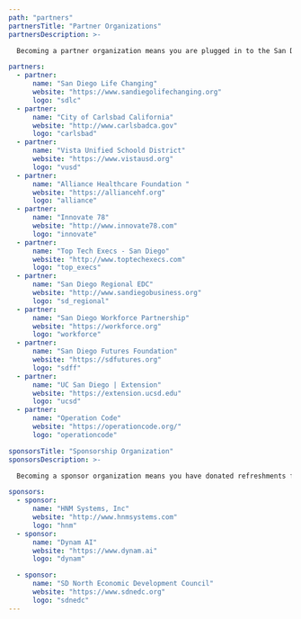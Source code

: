 ```yaml
---
path: "partners"
partnersTitle: "Partner Organizations"
partnersDescription: >-

  Becoming a partner organization means you are plugged in to the San Diego Tech Hub network; working hand in hand to solve the challenges we face in our tech ecosystem.  Our mission and goal is to help break down siloed environments, challenge the status quo, and help disprove biased opinions.</p><p>Interested in becoming a partner organization? Please contact <a href='mailto:jared@sayvasolutions.com'>Jared Sanderson</a> to get plugged in to our network and have your logo placed on our website. There is power in numbers. Join the movement of change.

partners:
  - partner:
      name: "San Diego Life Changing"
      website: "https://www.sandiegolifechanging.org"
      logo: "sdlc"
  - partner:
      name: "City of Carlsbad California"
      website: "http://www.carlsbadca.gov"
      logo: "carlsbad"
  - partner:
      name: "Vista Unified Schoold District"
      website: "https://www.vistausd.org"
      logo: "vusd"
  - partner:
      name: "Alliance Healthcare Foundation "
      website: "https://alliancehf.org"
      logo: "alliance"
  - partner:
      name: "Innovate 78"
      website: "http://www.innovate78.com"
      logo: "innovate"
  - partner:
      name: "Top Tech Execs - San Diego"
      website: "http://www.toptechexecs.com"
      logo: "top_execs"
  - partner:
      name: "San Diego Regional EDC"
      website: "http://www.sandiegobusiness.org"
      logo: "sd_regional"
  - partner:
      name: "San Diego Workforce Partnership"
      website: "https://workforce.org"
      logo: "workforce"
  - partner:
      name: "San Diego Futures Foundation"
      website: "https://sdfutures.org"
      logo: "sdff"
  - partner:
      name: "UC San Diego | Extension"
      website: "https://extension.ucsd.edu"
      logo: "ucsd"
  - partner:
      name: "Operation Code"
      website: "https://operationcode.org/"
      logo: "operationcode"

sponsorsTitle: "Sponsorship Organization"
sponsorsDescription: >-

  Becoming a sponsor organization means you have donated refreshments for our monthly meetings, or offered your facilities for a San Diego Tech Hub event.  In exchange for your help, you will have your logo presented during the meeting/event, have an opportunity to briefly share about your company, and have your logo placed on our website. Take a look at our sponsor organizations below.<p><p>Interested in becoming a sponsor organization? Please contact <a href='mailto:fred.jordan@randstadusa.com'>Fred Jordan</a> to get plugged in to our network and have your logo placed on our website. There is power in numbers. Join the movement of change.

sponsors:
  - sponsor:
      name: "HNM Systems, Inc"
      website: "http://www.hnmsystems.com"
      logo: "hnm"
  - sponsor:
      name: "Dynam AI"
      website: "https://www.dynam.ai"
      logo: "dynam"

  - sponsor:
      name: "SD North Economic Development Council"
      website: "https://www.sdnedc.org"
      logo: "sdnedc"
---
```

